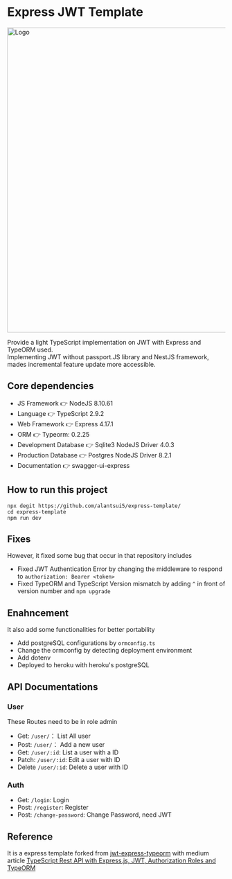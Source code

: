 
# Express JWT Template

<img width="705" alt="Logo" src="https://user-images.githubusercontent.com/33037271/215788063-6b8d5ca3-3258-461f-9b57-5a0664b4df16.png">

Provide a light TypeScript implementation on JWT with Express and TypeORM used. <br />
Implementing JWT without passport.JS library and NestJS framework, mades incremental feature update more accessible.

## Core dependencies
- JS Framework 👉 NodeJS 8.10.61
- Language 👉 TypeScript 2.9.2
- Web Framework 👉 Express 4.17.1
- ORM 👉 Typeorm: 0.2.25
- Development Database 👉 Sqlite3 NodeJS Driver 4.0.3
- Production Database 👉 Postgres NodeJS Driver 8.2.1
- Documentation 👉 swagger-ui-express

## How to run this project
```
npx degit https://github.com/alantsui5/express-template/
cd express-template
npm run dev
```

## Fixes
However, it fixed some bug that occur in that repository includes
* Fixed JWT Authentication Error by changing the middleware to respond to `authorization: Bearer <token>`
* Fixed TypeORM and TypeScript Version mismatch by adding `^` in front of version number and `npm upgrade`

## Enahncement
It also add some functionalities for better portability
* Add postgreSQL configurations by `ormconfig.ts` 
* Change the ormconfig by detecting deployment environment
* Add dotenv
* Deployed to heroku with heroku's postgreSQL

## API Documentations

### User
These Routes need to be in role admin
* Get: `/user/`： List All user
* Post: `/user/`： Add a new user
* Get: `/user/:id`: List a user with a ID
* Patch: `/user/:id`: Edit a user with ID
* Delete `/user/:id`: Delete a user with ID

### Auth
*  Get: `/login`: Login
* Post: `/register`: Register
* Post: `/change-password`: Change Password, need JWT


## Reference
It is a express template forked from [jwt-express-typeorm](https://github.com/andregardi/jwt-express-typeorm) with medium article [TypeScript Rest API with Express.js, JWT, Authorization Roles and TypeORM](https://medium.com/javascript-in-plain-english/creating-a-rest-api-with-jwt-authentication-and-role-based-authorization-using-typescript-fbfa3cab22a4)
